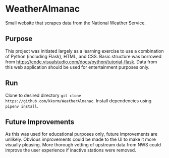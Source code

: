 # WeatherAlmanac
Small website that scrapes data from the National Weather Service.

## Purpose
This project was initiated largely as a learning exercise to use a combination of Python (including Flask), HTML, and CSS. Basic structure was borrowed from https://code.visualstudio.com/docs/python/tutorial-flask. Data from this web application should be used for entertainment purposes only.

## Run
Clone to desired directory `git clone https://github.com/kkorm/WeatherAlmanac`. Install dependencies using `pipenv install`.

## Future Improvements
As this was used for educational purposes only, future improvements are unlikely. Obvious improvements could be made to the UI to make it more visually pleasing. More thorough vetting of upstream data from NWS could improve the user experience if inactive stations were removed.
